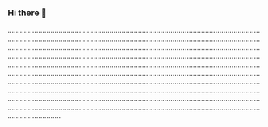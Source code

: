 ### Hi there 👋

..................................................................................................................................................................................................................................................................................................................................................................................................................................................................................................................................................................................................................................................................................................................................................................................................................................................................................................................................................................................................................................................................................................................................................................................................................................................................................................................